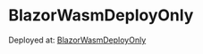 # BlazorWasmDeployOnly
Deployed at: <a href="https://mariekauth.github.io/BlazorWasmDeployOnly">BlazorWasmDeployOnly</a>
